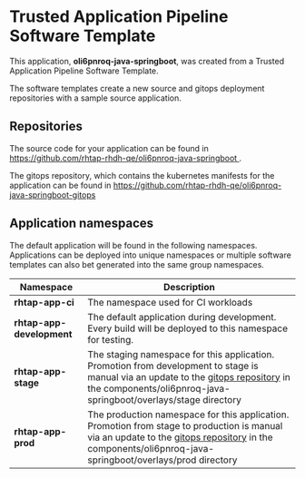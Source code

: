 # Trusted Application Pipeline Software Template

This application, **oli6pnroq-java-springboot**, was created from a Trusted Application Pipeline Software Template.

The software templates create a new source and gitops deployment repositories with a sample source application. 

## Repositories

The source code for your application can be found in [https://github.com/rhtap-rhdh-qe/oli6pnroq-java-springboot ](https://github.com/rhtap-rhdh-qe/oli6pnroq-java-springboot ).
 
The gitops repository, which contains the kubernetes manifests for the application can be found in 
[https://github.com/rhtap-rhdh-qe/oli6pnroq-java-springboot-gitops ](https://github.com/rhtap-rhdh-qe/oli6pnroq-java-springboot-gitops ) 

## Application namespaces 

The default application will be found in the following namespaces. Applications can be deployed into unique namespaces or multiple software templates can also bet generated into the same group namespaces.  

|  Namespace   |  Description   |  
| -------- | -------- |
| **rhtap-app-ci** | The namespace used for CI workloads |
| **rhtap-app-development** | The default application during development. Every build will be deployed to this namespace for testing. |
| **rhtap-app-stage** | The staging namespace for this application. Promotion from development to stage is manual via an update to the [gitops repository](https://github.com/rhtap-rhdh-qe/oli6pnroq-java-springboot-gitops ) in the components/oli6pnroq-java-springboot/overlays/stage directory |
| **rhtap-app-prod** | The production namespace for this application. Promotion from stage to production is manual via an update to the [gitops repository](https://github.com/rhtap-rhdh-qe/oli6pnroq-java-springboot-gitops ) in the components/oli6pnroq-java-springboot/overlays/prod directory |
